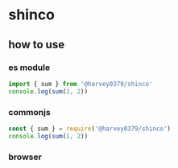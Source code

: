 # shinco

## how to use

### es module

```js
import { sum } from '@harvey0379/shinco'
console.log(sum(1, 2))
```

### commonjs

```js
const { sum } = require('@harvey0379/shinco')
console.log(sum(1, 2))
```

### browser

<script src="node_modules/@harvey0379/shinco/lib/bundle.browser.js"></script>
<script>
console.log(shinco.sum(1, 2))
</script>
